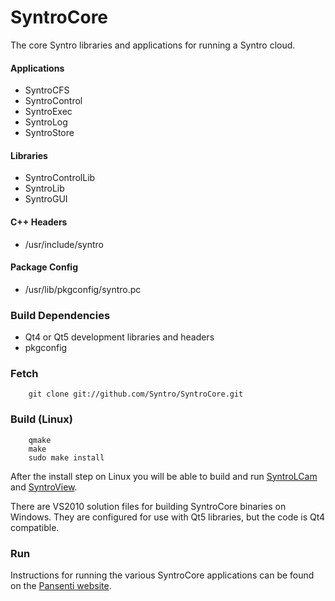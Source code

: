 # SyntroCore

The core Syntro libraries and applications for running a Syntro cloud.

#### Applications

* SyntroCFS
* SyntroControl
* SyntroExec
* SyntroLog
* SyntroStore 

#### Libraries

* SyntroControlLib
* SyntroLib
* SyntroGUI

#### C++ Headers

* /usr/include/syntro

#### Package Config

* /usr/lib/pkgconfig/syntro.pc


### Build Dependencies

* Qt4 or Qt5 development libraries and headers
* pkgconfig

### Fetch

        git clone git://github.com/Syntro/SyntroCore.git


### Build (Linux)

        qmake 
        make 
        sudo make install


After the install step on Linux you will be able to build and run [SyntroLCam][1]
and [SyntroView][2].

There are VS2010 solution files for building SyntroCore binaries on Windows.
They are configured for use with Qt5 libraries, but the code is Qt4 compatible.

### Run

Instructions for running the various SyntroCore applications can be found on
the [Pansenti website][3].

[1]: https://github.com/Syntro/SyntroLCam
[2]: https://github.com/Syntro/SyntroView
[3]: http://www.pansenti.com/wordpress/?page_id=547

